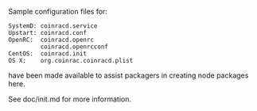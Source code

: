 Sample configuration files for:
```
SystemD: coinracd.service
Upstart: coinracd.conf
OpenRC:  coinracd.openrc
         coinracd.openrcconf
CentOS:  coinracd.init
OS X:    org.coinrac.coinracd.plist
```
have been made available to assist packagers in creating node packages here.

See doc/init.md for more information.
